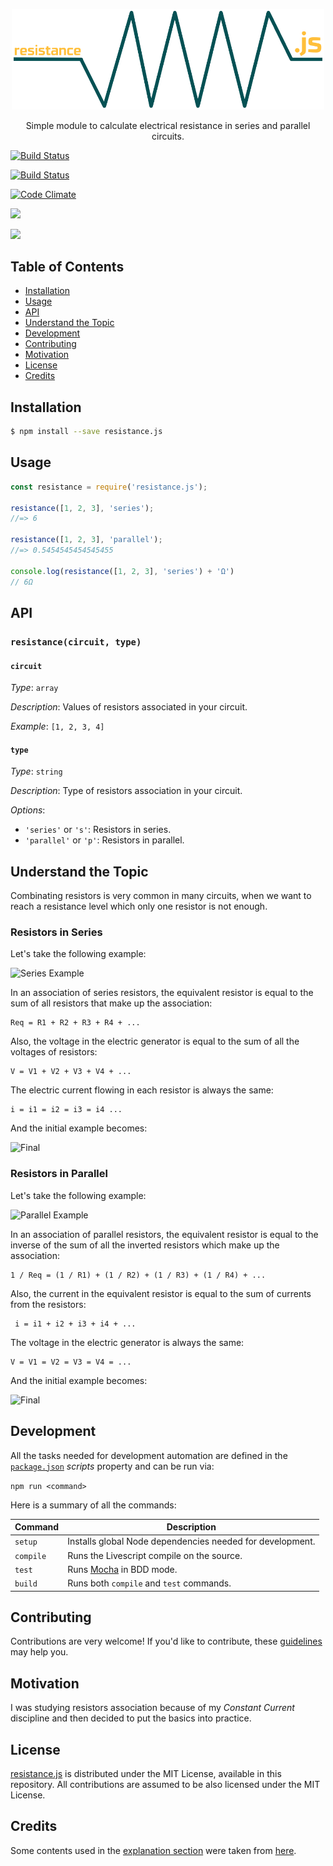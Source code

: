 <p align="center">
  <a href="">
    <img alt="Logo" src="logo.png" width="500px">
  </a>
</p>

<p align="center">
  Simple module to calculate electrical resistance in series and parallel circuits.
</p>

<p align="center">

  <a href="https://codeship.com/projects/ec5e9f90-bbe9-0133-6ce6-5a73e45d98be"><img alt="Build Status" src="https://codeship.com/projects/ec5e9f90-bbe9-0133-6ce6-5a73e45d98be"></a>

  <a href="https://travis-ci.org/mabrasil/resistance.js"><img alt="Build Status" src="https://travis-ci.org/mabrasil/resistance.js.svg?branch=master"></a>

  <a href="https://codeclimate.com/github/mabrasil/resistance.js"><img alt="Code Climate" src="https://codeclimate.com/github/mabrasil/resistance.js/badges/gpa.svg"/></a>

  <a href="https://david-dm.org/mabrasil/resistance.js" title="Dependency status"><img src="https://david-dm.org/mabrasil/resistance.js.svg"/></a>

  <a href="https://david-dm.org/mabrasil/resistance.js#info=devDependencies" title="devDependency status"><img src="https://david-dm.org/mabrasil/resistance.js/dev-status.svg"/></a>

</p>

## Table of Contents

- [Installation](#installation)
- [Usage](#usage)
- [API](#api)
- [Understand the Topic](#understand-the-topic)
- [Development](#development)
- [Contributing](#contributing)
- [Motivation](#motivation)
- [License](#license)
- [Credits](#credits)

## Installation

```sh
$ npm install --save resistance.js
```

## Usage

```js
const resistance = require('resistance.js');

resistance([1, 2, 3], 'series');
//=> 6

resistance([1, 2, 3], 'parallel');
//=> 0.5454545454545455

console.log(resistance([1, 2, 3], 'series') + 'Ω')
// 6Ω
```

## API

### `resistance(circuit, type)`

#### `circuit`

*Type*: `array`

*Description*: Values of resistors associated in your circuit.

*Example*: `[1, 2, 3, 4]`

#### `type`

*Type*: `string`

*Description*: Type of resistors association in your circuit.

*Options*:

  - `'series'` or `'s'`: Resistors in series.
  - `'parallel'` or `'p'`: Resistors in parallel.

## Understand the Topic

Combinating resistors is very common in many circuits, when we want to reach a
resistance level which only one resistor is not enough.

### Resistors in Series

Let's take the following example:

![Series Example](http://i.imgur.com/qQ64hx7.gif)

In an association of series resistors, the equivalent resistor is equal to the
sum of all resistors that make up the association:

```
Req = R1 + R2 + R3 + R4 + ...
```

Also, the voltage in the electric generator is equal to the sum of all the
voltages of resistors:

```
V = V1 + V2 + V3 + V4 + ...
```

The electric current flowing in each resistor is always the same:

```
i = i1 = i2 = i3 = i4 ...
```

And the initial example becomes:

![Final](http://i.imgur.com/wZxuZ3Q.gif)

### Resistors in Parallel

Let's take the following example:

![Parallel Example](http://i.imgur.com/0eMK21o.gif)

In an association of parallel resistors, the equivalent resistor is equal to
the inverse of the sum of all the inverted resistors which make up the
association:

```
1 / Req = (1 / R1) + (1 / R2) + (1 / R3) + (1 / R4) + ...
```

Also, the current in the equivalent resistor is equal to the sum of currents
from the resistors:

```
 i = i1 + i2 + i3 + i4 + ...
```

The voltage in the electric generator is always the same:

```
V = V1 = V2 = V3 = V4 = ...
```

And the initial example becomes:

![Final](http://i.imgur.com/sEKnVFm.gif)

## Development

All the tasks needed for development automation are defined in the
[`package.json`](package.json) *scripts* property and can be run via:

`npm run <command>`

Here is a summary of all the commands:

|  **Command**  |                                     **Description**                                      |
|---------------|------------------------------------------------------------------------------------------|
| `setup`       | Installs global Node dependencies needed for development.                                |
| `compile`     | Runs the Livescript compile on the source.                                               |
| `test`        | Runs [Mocha](https://mochajs.org/) in BDD mode.                                          |
| `build`       | Runs both `compile` and `test` commands.                                                 |

## Contributing

Contributions are very welcome! If you'd like to contribute, these
[guidelines](CONTRIBUTING.md) may help you.

## Motivation

I was studying resistors association because of my *Constant Current* discipline
and then decided to put the basics into practice.

## License

[resistance.js](https://github.com/mabrasil/resistance.js) is distributed under
the MIT License, available in this repository. All contributions are assumed to
be also licensed under the MIT License.

## Credits

Some contents used in the [explanation section](#understand-the-topic) were
taken from [here](http://www.infoescola.com/fisica/associacao-de-resistores/).
